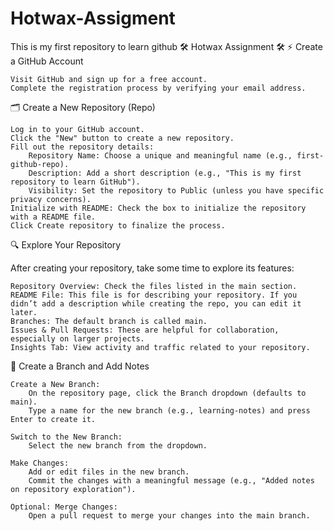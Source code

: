 # Hotwax-Assigment
This is my first repository to learn github 
                                                   🛠️ Hotwax Assignment  🛠
   ⚡  Create a GitHub Account

    Visit GitHub and sign up for a free account.
    Complete the registration process by verifying your email address.

🗂️ Create a New Repository (Repo)

    Log in to your GitHub account.
    Click the "New" button to create a new repository.
    Fill out the repository details:
        Repository Name: Choose a unique and meaningful name (e.g., first-github-repo).
        Description: Add a short description (e.g., "This is my first repository to learn GitHub").
        Visibility: Set the repository to Public (unless you have specific privacy concerns).
    Initialize with README: Check the box to initialize the repository with a README file.
    Click Create repository to finalize the process.

🔍 Explore Your Repository

After creating your repository, take some time to explore its features:

    Repository Overview: Check the files listed in the main section.
    README File: This file is for describing your repository. If you didn’t add a description while creating the repo, you can edit it later.
    Branches: The default branch is called main.
    Issues & Pull Requests: These are helpful for collaboration, especially on larger projects.
    Insights Tab: View activity and traffic related to your repository.

🌿 Create a Branch and Add Notes

    Create a New Branch:
        On the repository page, click the Branch dropdown (defaults to main).
        Type a name for the new branch (e.g., learning-notes) and press Enter to create it.

    Switch to the New Branch:
        Select the new branch from the dropdown.

    Make Changes:
        Add or edit files in the new branch.
        Commit the changes with a meaningful message (e.g., "Added notes on repository exploration").

    Optional: Merge Changes:
        Open a pull request to merge your changes into the main branch.

